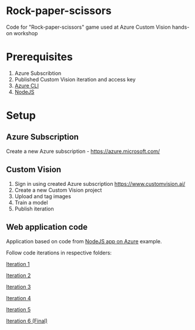 # Rock-paper-scissors
Code for "Rock-paper-scissors" game used at Azure Custom Vision hands-on workshop

# Prerequisites

1. Azure Subscribtion
2. Published Custom Vision iteration and access key
3. [Azure CLI](https://docs.microsoft.com/en-us/cli/azure/install-azure-cli?view=azure-cli-latest)
4. [NodeJS](https://nodejs.org/en/download/)

# Setup

## Azure Subscription

Create a new Azure subscription - https://azure.microsoft.com/

## Custom Vision

1. Sign in using created Azure subscription https://www.customvision.ai/
2. Create a new Custom Vision project
3. Upload and tag images
4. Train a model
5. Publish iteration

## Web application code
Application based on code from [NodeJS app on Azure](https://docs.microsoft.com/en-us/azure/app-service/app-service-web-get-started-nodejs) example.

Follow code iterations in respective folders:

[Iteration 1](tree/master/Iteration1/README.md)

[Iteration 2](tree/master/Iteration2/README.md)

[Iteration 3](tree/master/Iteration3/README.md)

[Iteration 4](tree/master/Iteration4/README.md)

[Iteration 5](tree/master/Iteration5/README.md)

[Iteration 6 (Final)](tree/master/Iteration6/README.md)